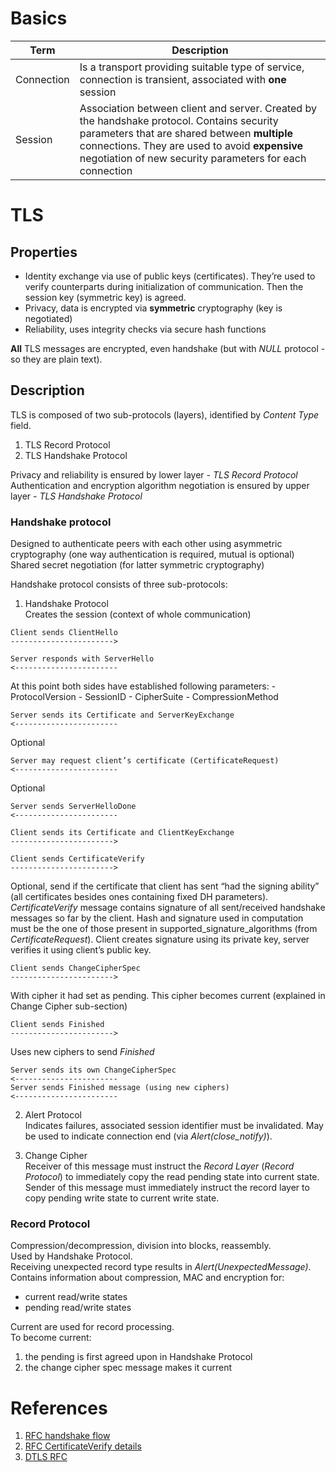 # Basics
| Term | Description |
|------|-------------|
| Connection | Is a transport providing suitable type of service, connection is transient, associated with **one** session |
| Session | Association between client and server. Created by the handshake protocol. Contains security parameters that are shared between **multiple** connections. They are used to avoid **expensive** negotiation of new security parameters for each connection |
# TLS
## Properties
* Identity exchange via use of public keys (certificates). They’re used to verify counterparts during initialization of communication. Then the session key (symmetric key) is agreed.
* Privacy, data is encrypted via **symmetric** cryptography (key is negotiated)
* Reliability, uses integrity checks via secure hash functions

**All** TLS messages are encrypted, even handshake (but with _NULL_ protocol - so they are plain text).
## Description
TLS is composed of two sub-protocols (layers), identified by _Content Type_ field.
 1. TLS Record Protocol
 2. TLS Handshake Protocol

Privacy and reliability is ensured by lower layer - _TLS Record Protocol_  
Authentication and encryption algorithm negotiation is ensured by upper layer - _TLS Handshake Protocol_
### Handshake protocol
Designed to authenticate peers with each other using asymmetric cryptography (one way authentication is required, mutual is optional)  
Shared secret negotiation (for latter symmetric cryptography)  

Handshake protocol consists of three sub-protocols:

 1. Handshake Protocol  
  Creates the session (context of whole communication)
  ```
  Client sends ClientHello
  ----------------------->
  
  Server responds with ServerHello
  <-----------------------
  ```
  At this point both sides have established following parameters:
    - ProtocolVersion
    - SessionID
    - CipherSuite 
    - CompressionMethod
  ```
  Server sends its Certificate and ServerKeyExchange
  <-----------------------
  ```
  Optional
  ```
  Server may request client’s certificate (CertificateRequest)
  <-----------------------
  ```
  Optional
  ```
  Server sends ServerHelloDone
  <-----------------------
  ```
  ```
  Client sends its Certificate and ClientKeyExchange 
  ----------------------->
  ```
  ```
  Client sends CertificateVerify 
  ----------------------->
  ```
  Optional, send if the certificate that client has sent “had the signing ability” (all certificates besides ones containing fixed DH parameters). _CertificateVerify_ message contains signature of all sent/received handshake messages so far by the client. Hash and signature used in computation must be the one of those present in supported_signature_algorithms (from _CertificateRequest_). Client creates signature using its private key, server verifies it using client’s public key.
  ```
  Client sends ChangeCipherSpec 
  ----------------------->
  ```
  With cipher it had set as pending. This cipher becomes current (explained in Change Cipher sub-section)
  ```
  Client sends Finished
  ----------------------->
  ```
  Uses new ciphers to send _Finished_
  ```
  Server sends its own ChangeCipherSpec
  <-----------------------
  Server sends Finished message (using new ciphers)
  <-----------------------
  ```

 2. Alert Protocol  
  Indicates failures, associated session identifier must be invalidated. May be used to indicate connection end (via _Alert(close_notify)_).

 3. Change Cipher  
  Receiver of this message must instruct the _Record Layer_ (_Record Protocol_) to immediately copy the read pending state into current state. Sender of this message must immediately instruct the record layer to copy pending write state to current write state.

### Record Protocol
Compression/decompression, division into blocks, reassembly.  
Used by Handshake Protocol.  
Receiving unexpected record type results in _Alert(UnexpectedMessage)_.  
Contains information about compression, MAC and encryption for: 
 - current read/write states 
 - pending read/write states

Current are used for record processing.  
To become current:
 1. the pending is first agreed upon in Handshake Protocol
 2. the change cipher spec message makes it current

# References
 1. [RFC handshake flow](https://tools.ietf.org/html/rfc5246#section-7.3)
 2. [RFC CertificateVerify details](https://tools.ietf.org/html/rfc4492#section-5.8)
 3. [DTLS RFC](https://tools.ietf.org/html/rfc6347)